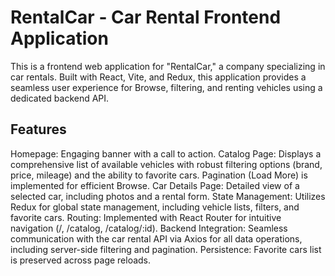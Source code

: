 # RentalCar - Car Rental Frontend Application
This is a frontend web application for "RentalCar," a company specializing in car rentals. Built with React, Vite, and Redux, this application provides a seamless user experience for Browse, filtering, and renting vehicles using a dedicated backend API.

## Features
Homepage: Engaging banner with a call to action.
Catalog Page: Displays a comprehensive list of available vehicles with robust filtering options (brand, price, mileage) and the ability to favorite cars. Pagination (Load More) is implemented for efficient Browse.
Car Details Page: Detailed view of a selected car, including photos and a rental form.
State Management: Utilizes Redux for global state management, including vehicle lists, filters, and favorite cars.
Routing: Implemented with React Router for intuitive navigation (/, /catalog, /catalog/:id).
Backend Integration: Seamless communication with the car rental API via Axios for all data operations, including server-side filtering and pagination.
Persistence: Favorite cars list is preserved across page reloads.